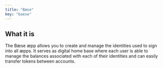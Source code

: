 ```yaml
---
title: "Bæse"
key: "baese"
---
```


## What it is

The Bæse æpp allows you to create and manage the identities used to sign into all æpps. It serves as digital home base where each user is able to manage the balances associated with each of their identities and can easily transfer tokens between accounts.
